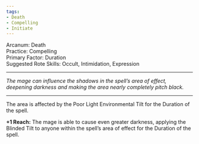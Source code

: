 ```yaml
---
tags:
- Death
- Compelling
- Initiate
---
```


Arcanum: Death\
Practice: Compelling\
Primary Factor: Duration\
Suggested Rote Skills: Occult, Intimidation, Expression

---

_The mage can influence the shadows in the spell’s area of effect, deepening darkness and making the area nearly completely pitch black._

---

The area is affected by the Poor Light Environmental Tilt for the Duration of the spell.

**+1 Reach:** The mage is able to cause even greater darkness, applying the Blinded Tilt to anyone within the spell’s area of effect for the Duration of the spell.